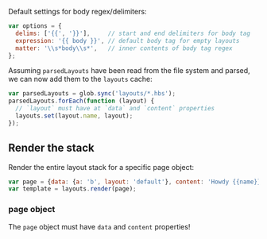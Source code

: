 Default settings for body regex/delimiters:

```js
var options = {
  delims: ['{{', '}}'],     // start and end delimiters for body tag
  expression: '{{ body }}', // default body tag for empty layouts
  matter: '\\s*body\\s*',   // inner contents of body tag regex
};
```

Assuming `parsedLayouts` have been read from the file system and parsed, we can now add them to the `layouts` cache:

```js
var parsedLayouts = glob.sync('layouts/*.hbs');
parsedLayouts.forEach(function (layout) {
  // `layout` must have at `data` and `content` properties
  layouts.set(layout.name, layout);
});
```

## Render the stack

Render the entire layout stack for a specific page object:

```js
var page = {data: {a: 'b', layout: 'default'}, content: 'Howdy {{name}}!'};
var template = layouts.render(page);
```

### page object

The `page` object must have `data` and `content` properties!